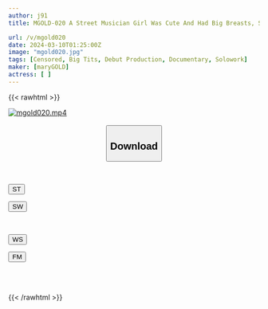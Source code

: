 ```yaml
---
author: j91
title: MGOLD-020 A Street Musician Girl Was Cute And Had Big Breasts, So I Picked Her Up, Followed Her Home, And Made Her AV Debut! Ruri (Tentative)

url: /v/mgold020
date: 2024-03-10T01:25:00Z
image: "mgold020.jpg"
tags: [Censored, Big Tits, Debut Production, Documentary, Solowork]
maker: [maryGOLD]
actress: [ ]
---
```



{{< rawhtml >}}

<div class="video" data-videoid="ag2X9ryRxmUxygR">
    <a href="javascript:;">
        <img src="/v/mgold020/mgold020.jpg" width="WIDTH" height="HEIGHT" alt="mgold020.mp4" loading="lazy">
    </a>
</div>

<script type="text/javascript" src="https://j91.asia/asset/on-demand-st.js"></script>

<br>
  <link rel="stylesheet" href="https://j91.asia/asset/bs5.css">
  
  <center>
  <button class="btn btn-primary" type="button" data-bs-toggle="collapse" data-bs-target=".multi-collapse" aria-expanded="false" aria-controls="multiCollapseExample1 multiCollapseExample2"><h2>Download</h2></button></center>
</p>
<div class="row">
  <div class="col">
    <div class="collapse multi-collapse" id="multiCollapseExample1">
      <div class="card card-body">
	      	      <br>
<div class="buttons">  
<p><a href="https://streamtape.to/v/ag2X9ryRxmUxygR" target="_blank"><button class="btn-hover color-3"><i class="fa fa-download"></i> ST</button></a></p>
<p><a href="https://cdnwish.com/m3cmvj7gottm" target="_blank"><button class="btn-hover color-2"><i class="fa fa-download"></i> SW</button></a></p></div>
    </div>
  </div>
</div>
  <div class="col">
    <div class="collapse multi-collapse" id="multiCollapseExample2">
      <div class="card card-body">
	      <br>
<div class="buttons">
<p><a href="https://wolfstream.tv/oy31y6henx2z"><button class="btn-hover color-9"><i class="fa fa-download"></i> WS</button></a></p>
<p><a href="https://filemoon.sx/d/efsnv96cjlzh"><button class="btn-hover color-8"><i class="fa fa-download"></i> FM</button></a></p></div>
<br><br>
      </div>
    </div>
  </div>
</div>

{{< /rawhtml >}}